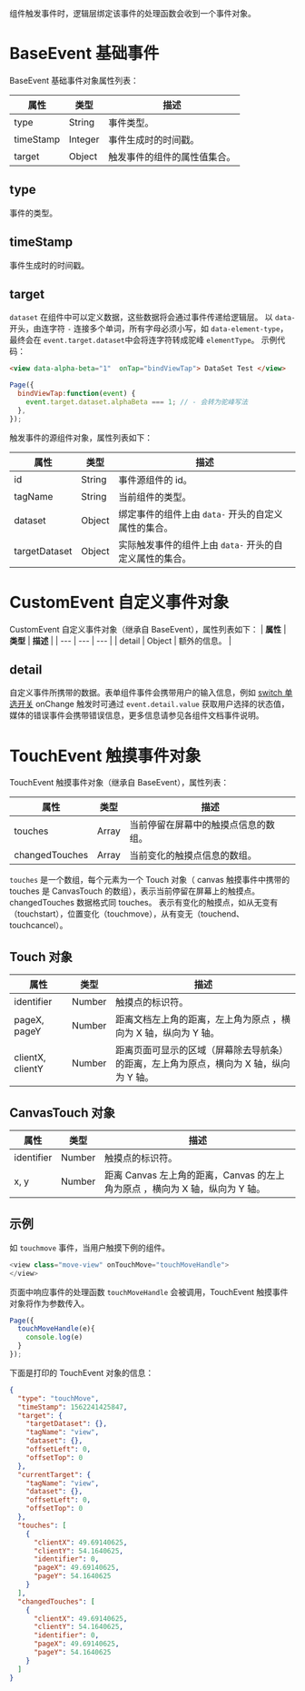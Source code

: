 组件触发事件时，逻辑层绑定该事件的处理函数会收到一个事件对象。

# BaseEvent 基础事件
BaseEvent 基础事件对象属性列表：

| **属性** | **类型** | **描述** |
| --- | --- | --- |
| type | String | 事件类型。 |
| timeStamp | Integer | 事件生成时的时间戳。 |
| target | Object | 触发事件的组件的属性值集合。 |

## type
事件的类型。

## timeStamp
事件生成时的时间戳。

## target
`dataset` 在组件中可以定义数据，这些数据将会通过事件传递给逻辑层。 以 `data-` 开头，由连字符 `-` 连接多个单词，所有字母必须小写，如 `data-element-type`，最终会在 `event.target.dataset`中会将连字符转成驼峰 `elementType`。
示例代码：
```html
<view data-alpha-beta="1"  onTap="bindViewTap"> DataSet Test </view>
```

```javascript
Page({
  bindViewTap:function(event) {
    event.target.dataset.alphaBeta === 1; // - 会转为驼峰写法
  },
});
```
触发事件的源组件对象，属性列表如下：

| **属性** | **类型** | **描述** |
| --- | --- | --- |
| id | String | 事件源组件的 id。 |
| tagName | String | 当前组件的类型。 |
| dataset | Object | 绑定事件的组件上由 `data-` 开头的自定义属性的集合。 |
| targetDataset | Object | 实际触发事件的组件上由 `data-` 开头的自定义属性的集合。 |

# CustomEvent 自定义事件对象
CustomEvent 自定义事件对象（继承自 BaseEvent），属性列表如下：
| **属性** | **类型** | **描述** |
| --- | --- | --- |
| detail | Object | 额外的信息。 |

## detail
自定义事件所携带的数据。表单组件事件会携带用户的输入信息，例如 [switch 单选开关](https://opendocs.alipay.com/mini/component/switch) onChange 触发时可通过 `event.detail.value` 获取用户选择的状态值，媒体的错误事件会携带错误信息，更多信息请参见各组件文档事件说明。

# TouchEvent 触摸事件对象
TouchEvent 触摸事件对象（继承自 BaseEvent），属性列表：

| **属性** | **类型** | **描述** |
| --- | --- | --- |
| touches | Array | 当前停留在屏幕中的触摸点信息的数组。 |
| changedTouches | Array | 当前变化的触摸点信息的数组。 |

`touches` 是一个数组，每个元素为一个 Touch 对象（ canvas 触摸事件中携带的 touches 是 CanvasTouch 的数组），表示当前停留在屏幕上的触摸点。
changedTouches 数据格式同 touches。 表示有变化的触摸点，如从无变有（touchstart），位置变化（touchmove），从有变无（touchend、touchcancel）。

## Touch 对象
| **属性** | **类型** | **描述** |
| --- | --- | --- |
| identifier | Number | 触摸点的标识符。 |
| pageX, pageY | Number | 距离文档左上角的距离，左上角为原点 ，横向为 X 轴，纵向为 Y 轴。 |
| clientX, clientY | Number | 距离页面可显示的区域（屏幕除去导航条）的距离，左上角为原点，横向为 X 轴，纵向为 Y 轴。 |


## CanvasTouch 对象
| **属性** | **类型** | **描述** |
| --- | --- | --- |
| identifier | Number | 触摸点的标识符。 |
| x, y | Number | 距离 Canvas 左上角的距离，Canvas 的左上角为原点 ，横向为 X 轴，纵向为 Y 轴。 |


## 示例
如 `touchmove` 事件，当用户触摸下例的组件。
```javascript
<view class="move-view" onTouchMove="touchMoveHandle">
</view>
```
页面中响应事件的处理函数 `touchMoveHandle` 会被调用，TouchEvent 触摸事件对象将作为参数传入。
```javascript
Page({
  touchMoveHandle(e){
    console.log(e)
  }
});
```
下面是打印的 TouchEvent 对象的信息：
```json
{
  "type": "touchMove",
  "timeStamp": 1562241425847,
  "target": {
    "targetDataset": {},
    "tagName": "view",
    "dataset": {},
    "offsetLeft": 0,
    "offsetTop": 0
  },
  "currentTarget": {
    "tagName": "view",
    "dataset": {},
    "offsetLeft": 0,
    "offsetTop": 0
  },
  "touches": [
    {
      "clientX": 49.69140625,
      "clientY": 54.1640625,
      "identifier": 0,
      "pageX": 49.69140625,
      "pageY": 54.1640625
    }
  ],
  "changedTouches": [
    {
      "clientX": 49.69140625,
      "clientY": 54.1640625,
      "identifier": 0,
      "pageX": 49.69140625,
      "pageY": 54.1640625
    }
  ]
}
```
